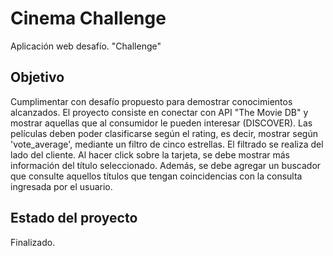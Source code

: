 # Cinema Challenge
Aplicación web desafío. "Challenge"

## Objetivo
Cumplimentar con desafío propuesto para demostrar conocimientos alcanzados.
El proyecto consiste en conectar con API "The Movie DB" y mostrar aquellas que al consumidor le pueden interesar (DISCOVER). 
Las películas deben poder clasificarse según el rating, es decir, mostrar según 'vote_average', mediante un filtro de cinco estrellas. El filtrado se realiza del lado del cliente.
Al hacer click sobre la tarjeta, se debe mostrar más información del título seleccionado.
Además, se debe agregar un buscador que consulte aquellos títulos que tengan coincidencias con la consulta ingresada por el usuario.

## Estado del proyecto
Finalizado.